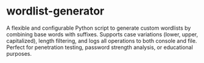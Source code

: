 # wordlist-generator
A flexible and configurable Python script to generate custom wordlists by combining base words with suffixes. Supports case variations (lower, upper, capitalized), length filtering, and logs all operations to both console and file.  Perfect for penetration testing, password strength analysis, or educational purposes.
